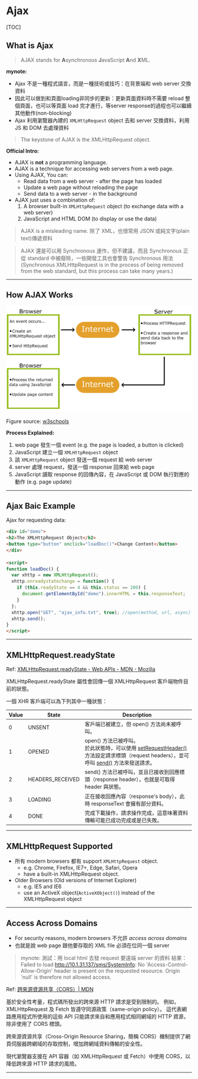 # Ajax

[TOC]



## What is Ajax

> AJAX stands for **A**synchronous **J**avaScript **A**nd **X**ML.

**mynote:**

* Ajax 不是一種程式語言，而是一種技術或技巧：在背景端和 web server 交換資料
* 因此可以做到和頁面loading非同步的更新：更新頁面資料時不需要 reload 整個頁面，也可以等頁面 load 完才進行，等server response的過程也可以繼續其他動作(non-blocking)
* Ajax 利用瀏覽器內建的 `XMLHttpRequest` object 去和 server 交換資料，利用 JS 和 DOM 去處理資料


> The keystone of AJAX is the XMLHttpRequest object.



**Official Intro:**

* AJAX is **not** a programming language.
* AJAX is a technique for accessing web servers from a web page.
* Using AJAX, You can:
  * Read data from a web server - after the page has loaded
  * Update a web page without reloading the page
  * Send data to a web server - in the background
* AJAX just uses a combination of:
  1. A browser built-in `XMLHttpRequest` object (to exchange data with a web server)
  2. JavaScript and HTML DOM (to display or use the data)



> AJAX is a misleading name.
> 除了 XML，也很常用 JSON 或純文字(plain text)傳遞資料

> AJAX 還是可以用 Synchronous 運作，但不建議，而且 Synchronous 正從 standard 中被廢除，一些開發工具也會警告 Synchronous 用法
> (Synchronous XMLHttpRequest is in the process of being removed from the web standard, but this process can take many years.)



----


## How AJAX Works

![](../figures/w3schools_ajax.gif)

Figure source: [w3schools](https://www.w3schools.com/js/pic_ajax.gif)



**Process Explained:**

1. web page 發生一個 event (e.g. the page is loaded, a button is clicked)
2. JavaScript 建立一個 `XMLHttpRequest` object
3. 該 `XMLHttpRequest` object 發送一個 request 給 web server
4. server 處理 request，發送一個 response 回來給 web page
5. JavaScript 讀取 response 的回傳內容，在 JavaScript 或 DOM 執行對應的動作 (e.g. page update)




----

## Ajax Baic Example


Ajax for requesting data:

````html
<div id="demo">
<h2>The XMLHttpRequest Object</h2>
<button type="button" onclick="loadDoc()">Change Content</button>
</div>

<script>
function loadDoc() {
  var xhttp = new XMLHttpRequest();
  xhttp.onreadystatechange = function() {
    if (this.readyState == 4 && this.status == 200) {
      document.getElementById("demo").innerHTML = this.responseText;
    }
  };
  xhttp.open("GET", "ajax_info.txt", true); //open(method, url, async)
  xhttp.send();
}
</script>
````



----

## XMLHttpRequest.readyState

Ref: [XMLHttpRequest.readyState - Web APIs - MDN - Mozilla](https://developer.mozilla.org/zh-TW/docs/Web/API/XMLHttpRequest/readyState)

XMLHttpRequest.readyState 屬性會回傳一個 XMLHttpRequest 客戶端物件目前的狀態。

一個 XHR 客戶端可以為下列其中一種狀態：

| Value | State            | Description                              |
| ----- | ---------------- | ---------------------------------------- |
| 0     | UNSENT           | 客戶端已被建立，但 open() 方法尚未被呼叫。                |
| 1     | OPENED           | open() 方法已被呼叫。<br/>於此狀態時，可以使用 [setRequestHeader()](https://developer.mozilla.org/zh-TW/docs/Web/API/XMLHttpRequest/setRequestHeader) 方法設定請求標頭（request headers），並可呼叫 [send()](https://developer.mozilla.org/zh-TW/docs/Web/API/XMLHttpRequest/send) 方法來發送請求。 |
| 2     | HEADERS_RECEIVED | send() 方法已被呼叫，並且已接收到回應標頭（response header），也就是可取得 header 與狀態。 |
| 3     | LOADING          | 正在接收回應內容（response's body），此時 responseText 會擁有部分資料。 |
| 4     | DONE             | 完成下載操作，請求操作完成，這意味著資料傳輸可能已成功完成或是已失敗。      |



----

## XMLHttpRequest Supported



* 所有 modern browsers 都有 support `XMLHttpRequest` object.
  * e.g. Chrome, Firefox, IE7+, Edge, Safari, Opera
  * have a built-in XMLHttpRequest object.
* Older Browsers (Old versions of Internet Explorer)
  * e.g. IE5 and IE6
  * use an ActiveX object(`ActiveXObject()`) instead of the XMLHttpRequest object




----

## Access Across Domains

* For security reasons, modern browsers 不允許 *access across domains*
* 也就是說 web page 跟他要存取的 XML file 必須在位同一個 server

> mynote:
> 測試：用 local html 去發 request 要遠端 server 的資料
> 結果：Failed to load http://10.1.31.137/sms/SystemInfo: No 'Access-Control-Allow-Origin' header is present on the requested resource. Origin 'null' is therefore not allowed access.



Ref: [跨來源資源共享（CORS）| MDN](https://developer.mozilla.org/zh-TW/docs/Web/HTTP/CORS)

基於安全性考量，程式碼所發出的跨來源 HTTP 請求是受到限制的。
例如，XMLHttpRequest 及 Fetch 皆遵守同源政策（same-origin policy）。
這代表網路應用程式所使用的這些 API 只能請求來自和應用程式相同網域的 HTTP 資源，除非使用了 CORS 標頭。

跨來源資源共享（Cross-Origin Resource Sharing，簡稱 CORS）機制提供了網頁伺服器跨網域的存取控制，增加跨網域資料傳輸的安全性。

現代瀏覽器支援在 API 容器（如 XMLHttpRequest 或 Fetch）中使用 CORS，以降低跨來源 HTTP 請求的風險。



----